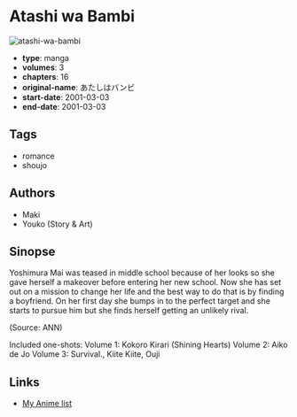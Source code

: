 # Atashi wa Bambi

![atashi-wa-bambi](https://cdn.myanimelist.net/images/manga/2/175967.jpg)

-   **type**: manga
-   **volumes**: 3
-   **chapters**: 16
-   **original-name**: あたしはバンビ
-   **start-date**: 2001-03-03
-   **end-date**: 2001-03-03

## Tags

-   romance
-   shoujo

## Authors

-   Maki
-   Youko (Story & Art)

## Sinopse

Yoshimura Mai was teased in middle school because of her looks so she gave herself a makeover before entering her new school. Now she has set out on a mission to change her life and the best way to do that is by finding a boyfriend. On her first day she bumps in to the perfect target and she starts to pursue him but she finds herself getting an unlikely rival.

(Source: ANN)

Included one-shots:
Volume 1: Kokoro Kirari (Shining Hearts)
Volume 2: Aiko de Jo
Volume 3: Survival., Kiite Kiite, Ouji

## Links

-   [My Anime list](https://myanimelist.net/manga/686/Atashi_wa_Bambi)
